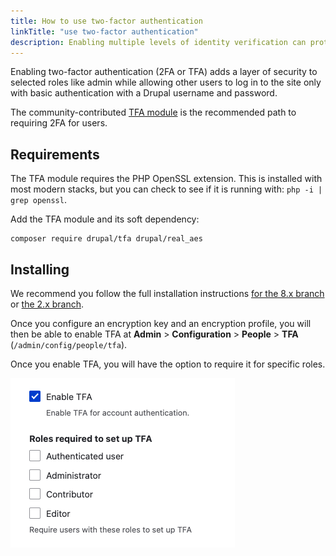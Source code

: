 ```yaml
---
title: How to use two-factor authentication
linkTitle: "use two-factor authentication"
description: Enabling multiple levels of identity verification can protect your site from malicious users.
---
```


Enabling two-factor authentication (2FA or TFA) adds a layer of security to selected roles like admin while allowing other users to log in to the site only with basic authentication with a Drupal username and password.

The community-contributed [TFA module](https://www.drupal.org/project/tfa) is the recommended path to requiring 2FA for users.

## Requirements

The TFA module requires the PHP OpenSSL extension. This is installed with most modern stacks, but you can check to see if it is running with: `php -i | grep openssl`.

Add the TFA module and its soft dependency:

```shell
composer require drupal/tfa drupal/real_aes
```

## Installing

We recommend you follow the full installation instructions [for the 8.x branch](https://git.drupalcode.org/project/tfa/-/blob/8.x-1.x/README.md) or [the 2.x branch](https://project.pages.drupalcode.org/tfa/).

Once you configure an encryption key and an encryption profile, you will then be able to enable TFA at **Admin** > **Configuration** > **People** > **TFA** (`/admin/config/people/tfa`).

Once you enable TFA, you will have the option to require it for specific roles.

![A screenshot showing "Roles required to set up TFA" with checkboxes for each role on the site.](2fa-roles.png)
